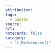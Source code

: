 ```yaml
---
attribution: 
tags:
  - quotes
source: 
h/t: 
notecards: false
category:
  - "[[References]]"
---
```

